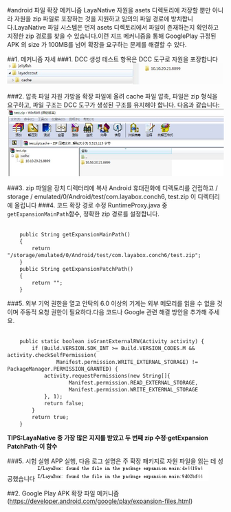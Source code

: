 #android 파일 확장 메커니즘
LayaNative 자원을 asets 디렉토리에 저장할 뿐만 아니라 자원을 zip 파일로 포장하는 것을 지원하고 임의의 파일 경로에 방치합니다.LayaNative 파일 시스템은 먼저 asets 디렉토리에서 파일이 존재하는지 확인하고 지정한 zip 경로를 찾을 수 있습니다.이런 지프 메커니즘을 통해 GooglePlay 규정된 APK 의 size 가 100MB를 넘어 확장을 요구하는 문제를 해결할 수 있다.

##1. 메커니즘 자세
###1. DCC 생성
테스트 항목은 DCC 도구로 자원을 포장합니다
![图1](img/1.jpg)    

###2. 압축 파일
자원 가방을 확장 파일에 올려 cache 파일 압축, 파일은 zip 형식을 요구하고, 파일 구조는 DCC 도구가 생성된 구조를 유지해야 합니다. 다음과 같습니다:
![图1](img/2.jpg)  

###3. zip 파일을 장치 디렉터리에 복사
Android 휴대전화에 디렉토리를 건립하고 / storage / emulated/0/Android/test/com.layabox.conch6, test.zip 이 디렉터리에 올립니다
###4. 코드 확장 경로 수정
RuntimeProxy.java 중`getExpansionMainPath`함수, 정확한 zip 경로를 설정합니다.

```

    public String getExpansionMainPath()
    {
        return "/storage/emulated/0/Android/test/com.layabox.conch6/test.zip";
    }
    public String getExpansionPatchPath()
    {
        return "";
    } 
```

###5. 외부 기억 권한을 열고
안탁의 6.0 이상의 기계는 외부 메모리를 읽을 수 없을 것이며 주동적 요청 권한이 필요하다.다음 코드나 Google 관련 해결 방안을 추가해 주세요.

```

    public static boolean isGrantExternalRW(Activity activity) {
        if (Build.VERSION.SDK_INT >= Build.VERSION_CODES.M && activity.checkSelfPermission(
                Manifest.permission.WRITE_EXTERNAL_STORAGE) != PackageManager.PERMISSION_GRANTED) {
            activity.requestPermissions(new String[]{
                    Manifest.permission.READ_EXTERNAL_STORAGE,
                    Manifest.permission.WRITE_EXTERNAL_STORAGE
            }, 1);
            return false;
        }
        return true;
    }
```

**TIPS:LayaNative 중 가장 많은 지지를 받았고 두 번째 zip 수정·getExpansion PatchPath·이 함수**

###5. 시험 실행
APP 실행, 다음 로그 설명은 주 확장 패키지로 자원 파일을 읽는 데 성공했습니다
![图1](img/3.png)  

##2. Google Play APK 확장 파일 메커니즘
(https://developer.android.com/google/play/expansion-files.html)
